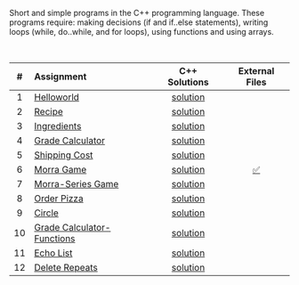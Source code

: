 Short and simple programs in the C++ programming language. These programs require: making decisions (if and if..else statements), writing loops (while, do..while, and for loops), using functions and using arrays.

<br>

| # | Assignment | C++ Solutions | External Files |
|:---:|:---|:---:|:---:|
| 1 | [Helloworld](assignments/01-helloworld/docs/FA_A1_HelloWorld.pdf) | [solution](./assignments/01-helloworld/HelloWorld.cpp) |  |
| 2 | [Recipe](assignments/02-recipe/docs/FA_A2_Recipe.pdf) | [solution](./assignments/02-recipe/recipe.cpp) |  | 
| 3 | [Ingredients](assignments/03-ingredients/docs/FA_A3_Ingredient.pdf) | [solution](./assignments/03-ingredients/ingredients.cpp) |  | 
| 4 | [Grade Calculator](assignments/04-gradeCalc/docs/FA_A4_gradeCalc.pdf) | [solution](./assignments/04-gradeCalc/gradeCalc.cpp) |  | 
| 5 | [Shipping Cost](assignments/05-shippingCost/docs/FA_A5_shipping_Cost.pdf) | [solution](./assignments/05-shippingCost/shippingCost.cpp) |  | 
| 6 | [Morra Game](assignments/06-morra/docs/FA_A6_Morra.pdf) | [solution](./assignments/06-morra/morra.cpp) |  [:white_check_mark:](./assignments/06-morra) |
| 7 | [Morra-Series Game](assignments/07-morreSeries/docs/FA_A7_MorraSerries.pdf) | [solution](./assignments/07-morreSeries/morraSeries.cpp) |  | 
| 8 | [Order Pizza](assignments/08-pizza/docs/FA_A8_Pizza.pdf) | [solution](./assignments/08-pizza/pizza.cpp) |  |
| 9 | [Circle](assignments/09-circleArea/docs/FA_A9CircleArea.pdf) | [solution](./assignments/09-circleArea/circleArea.cpp) |  | 
| 10 | [Grade Calculator-Functions](assignments/10-gradeCalc2/) | [solution](./assignments/10-gradeCalc2/gradeCalc_2.cpp) |  | 
| 11 | [Echo List](assignments/11-echoList/) | [solution](./assignments/11-echoList/echoAList.cpp) |  | 
| 12 | [Delete Repeats](assignments/12-deleteRepeats/docs/FA_A12_DeleteRepeats.pdf) | [solution](./assignments/12-deleteRepeats/deleteRepeats.cpp) |  |  
